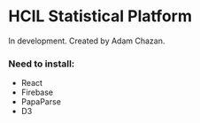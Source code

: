 # HCIL Statistical Platform

In development. Created by Adam Chazan.

### Need to install:
* React
* Firebase
* PapaParse
* D3
